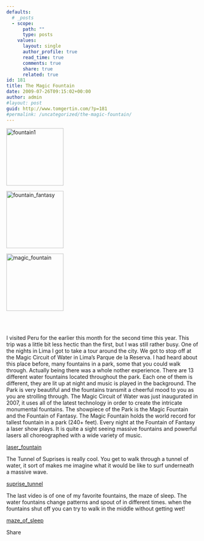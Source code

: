 ```yaml
---
defaults:
  # _posts
  - scope:
      path: ""
      type: posts
    values:
      layout: single
      author_profile: true
      read_time: true
      comments: true
      share: true
      related: true
id: 181
title: The Magic Fountain
date: 2009-07-26T09:15:02+00:00
author: admin
#layout: post
guid: http://www.tomgertin.com/?p=181
#permalink: /uncategorized/the-magic-fountain/
---
```

<div id='gallery-1' class='gallery galleryid-181 gallery-columns-3 gallery-size-thumbnail'>
  <dl class='gallery-item'>
    <dt class='gallery-icon landscape'>
      <a href='http://www.tomgertin.com/uncategorized/the-magic-fountain/attachment/fountain1/'><img width="150" height="150" src="http://www.tomgertin.com/blog/wp-content/uploads/2009/07/fountain1-150x150.png" class="attachment-thumbnail" alt="fountain1" /></a>
    </dt>
  </dl>
  
  <dl class='gallery-item'>
    <dt class='gallery-icon landscape'>
      <a href='http://www.tomgertin.com/uncategorized/the-magic-fountain/attachment/fountain_fantasy/'><img width="150" height="150" src="http://www.tomgertin.com/blog/wp-content/uploads/2009/07/fountain_fantasy-150x150.png" class="attachment-thumbnail" alt="fountain_fantasy" /></a>
    </dt>
  </dl>
  
  <dl class='gallery-item'>
    <dt class='gallery-icon portrait'>
      <a href='http://www.tomgertin.com/uncategorized/the-magic-fountain/attachment/magic_fountain/'><img width="150" height="150" src="http://www.tomgertin.com/blog/wp-content/uploads/2009/07/magic_fountain-150x150.png" class="attachment-thumbnail" alt="magic_fountain" /></a>
    </dt>
  </dl>
  
  <br style="clear: both" /> <br style='clear: both;' />
</div>

I visited Peru for the earlier this month for the second time this year. This trip was a little bit less hectic than the first, but I was still rather busy. One of the nights in Lima I got to take a tour around the city. We got to stop off at the Magic Circuit of Water in Lima’s Parque de la Reserva. I had heard about this place before, many fountains in a park, some that you could walk through. Actually being there was a whole nother experience. There are 13 different water fountains located throughout the park. Each one of them is different, they are lit up at night and music is played in the background. The Park is very beautiful and the fountains transmit a cheerful mood to you as you are strolling through. The Magic Circuit of Water was just inaugurated in 2007, it uses all of the latest technology in order to create the intricate monumental fountains. The showpiece of the Park is the Magic Fountain and the Fountain of Fantasy. The Magic Fountain holds the world record for tallest fountain in a park (240+ feet). Every night at the Fountain of Fantasy a laser show plays. It is quite a sight seeing massive fountains and powerful lasers all choreographed with a wide variety of music.

[laser_fountain](http://www.tomgertin.com/blog/wp-content/uploads/2009/07/laser_fountain2.mov)

The Tunnel of Suprises is really cool. You get to walk through a tunnel of water, it sort of makes me imagine what it would be like to surf underneath a massive wave.

[suprise_tunnel](http://www.tomgertin.com/blog/wp-content/uploads/2009/07/suprise_tunnel.mov)

The last video is of one of my favorite fountains, the maze of sleep. The water fountains change patterns and spout of in different times. when the fountains shut off you can try to walk in the middle without getting wet! 

[maze\_of\_sleep](http://www.tomgertin.com/blog/wp-content/uploads/2009/07/maze_of_sleep.MOV)

<div class="addtoany_share_save_container addtoany_content_bottom">
  <div class="a2a_kit a2a_kit_size_32 addtoany_list a2a_target" id="wpa2a_49">
    <a class="a2a_dd addtoany_share_save" href="https://www.addtoany.com/share_save"><img src="http://www.tomgertin.com/blog/wp-content/plugins/add-to-any/share_save_171_16.png" width="171" height="16" alt="Share" /></a>
  </div>
</div>